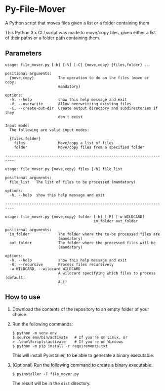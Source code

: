 # Py-File-Mover
A Python script that moves files given a list or a folder containing them

This Python 3.x CLI script was made to move/copy files, given either a list of their paths or a folder path containing them.

## Parameters

```
usage: file_mover.py [-h] [-V] [-C] {move,copy} {files,folder} ...

positional arguments:
  {move,copy}           The operation to do on the files (move or copy;
                        mandatory)

options:
  -h, --help            show this help message and exit
  -V, --overwrite       Allow overwritting existing files
  -C, --create-out-dir  Create output directory and subdirectories if they
                        don't exist

Input mode:
  The following are valid input modes:

  {files,folder}
    files               Move/copy a list of files
    folder              Move/copy files from a specified folder

--------------------------------------------------------------------------

usage: file_mover.py {move,copy} files [-h] file_list

positional arguments:
  file_list   The list of files to be processed (mandatory)

options:
  -h, --help  show this help message and exit

--------------------------------------------------------------------------

usage: file_mover.py {move,copy} folder [-h] [-R] [-w WILDCARD]
                                        in_folder out_folder

positional arguments:
  in_folder             The folder where the to-be processed files are
                        (mandatory)
  out_folder            The folder where the processed files will be
                        (mandatory)

options:
  -h, --help            show this help message and exit
  -R, --recursive       Process files recursively
  -w WILDCARD, --wildcard WILDCARD
                        A wildcard specifying which files to process (default:
                        ALL)
```

## How to use

1. Download the contents of the repository to an empty folder of your choice.
2. Run the following commands:

   ```
   $ python -m venv env
   $ source env/bin/activate   # If you're on Linux, or
   > .\env\Scripts\activate    # If you're on Windows
   $ python -m pip install -r requirements.txt
   ```

   This will install PyInstaller, to be able to generate a binary executable.
3. (Optional) Run the following command to create a binary executable:

   ```
   $ pyinstaller -F file_mover.py
   ```

   The result will be in the `dist` directory.

